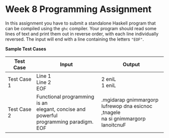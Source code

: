 # Week 8 Programming Assignment

In this assignment you have to submit a standalone Haskell program that can be compiled using the `ghc` compiler.  Your program should read some lines of text and print them out in reverse order, with each line individually reversed.  The input will end with a line containing the letters `"EOF"`.

**Sample Test Cases**

Test Case | Input	| Output
--------- | ----- | ------
Test Case 1	| Line 1<br>Line 2<br>EOF | 2 eniL<br>1 eniL
Test Case 2	| Functional programming is an<br>elegant, concise and powerful<br>programming paradigm.<br>EOF | .mgidarap gnimmargorp<br>lufrewop dna esicnoc ,tnagele<br>na si gnimmargorp lanoitcnuF
